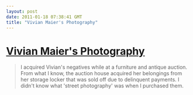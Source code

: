 ```yaml
---
layout: post
date: 2011-01-18 07:38:41 GMT
title: "Vivian Maier's Photography"
---
```

# [Vivian Maier's Photography](http://vivianmaier.blogspot.com/)

> I acquired Vivian's negatives while at a furniture and antique auction. From what I know, the auction house acquired her belongings from her storage locker that was sold off due to delinquent payments. I didn't know what 'street photography' was when I purchased them.